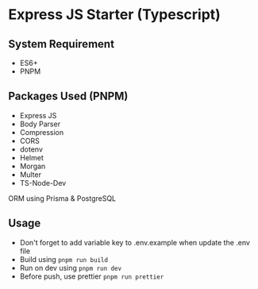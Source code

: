 # Express JS Starter (Typescript)

## System Requirement

-   ES6+
-   PNPM

## Packages Used (PNPM)

-   Express JS
-   Body Parser
-   Compression
-   CORS
-   dotenv
-   Helmet
-   Morgan
-   Multer
-   TS-Node-Dev

ORM using Prisma & PostgreSQL

## Usage

-   Don't forget to add variable key to .env.example when update the .env file
-   Build using `pnpm run build`
-   Run on dev using `pnpm run dev`
-   Before push, use prettier `pnpm run prettier`
